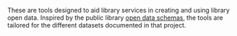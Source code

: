 These are tools designed to aid library services in creating and using library open data. Inspired by the public library [open data schemas](https://schema.librarydata.uk), the tools are tailored for the different datasets documented in that project.